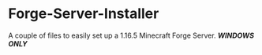 # Forge-Server-Installer
A couple of files to easily set up a 1.16.5 Minecraft Forge Server. ***WINDOWS ONLY***
